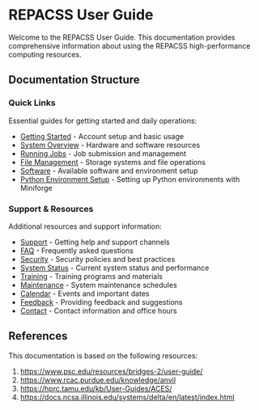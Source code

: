 # REPACSS User Guide

Welcome to the REPACSS User Guide. This documentation provides comprehensive information about using the REPACSS high-performance computing resources.

## Documentation Structure

### Quick Links
Essential guides for getting started and daily operations:
- [Getting Started](quick-links/getting-started.md) - Account setup and basic usage
- [System Overview](quick-links/system-overview.md) - Hardware and software resources
- [Running Jobs](quick-links/running-jobs.md) - Job submission and management
- [File Management](quick-links/file-management.md) - Storage systems and file operations
- [Software](quick-links/software.md) - Available software and environment setup
- [Python Environment Setup](quick-links/python.md) - Setting up Python environments with Miniforge

### Support & Resources
Additional resources and support information:
- [Support](support&resources/support.md) - Getting help and support channels
- [FAQ](support&resources/faq.md) - Frequently asked questions
- [Security](support&resources/security.md) - Security policies and best practices
- [System Status](support&resources/system-status.md) - Current system status and performance
- [Training](support&resources/training.md) - Training programs and materials
- [Maintenance](support&resources/maintenance.md) - System maintenance schedules
- [Calendar](support&resources/calendar.md) - Events and important dates
- [Feedback](support&resources/feedback.md) - Providing feedback and suggestions
- [Contact](support&resources/contact.md) - Contact information and office hours

## References
This documentation is based on the following resources:
1. https://www.psc.edu/resources/bridges-2/user-guide/
2. https://www.rcac.purdue.edu/knowledge/anvil
3. https://hprc.tamu.edu/kb/User-Guides/ACES/
4. https://docs.ncsa.illinois.edu/systems/delta/en/latest/index.html 
